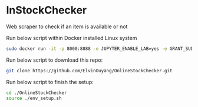 # InStockChecker
Web scraper to check if an item is available or not

Run below script within Docker installed Linux system

```bash
sudo docker run -it -p 8000:8888 -e JUPYTER_ENABLE_LAB=yes -e GRANT_SUDO=yes --user root -v "$PWD":/home/jovyan/work jupyter/scipy-notebook:latest /bin/bash
```

Run below script to download this repo:
```bash
git clone https://github.com/ElvinOuyang/OnlineStockChecker.git
```

Run below script to finish the setup:
```bash
cd ./OnlineStockChecker
source ./env_setup.sh 
```
